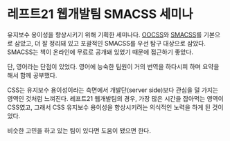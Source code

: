 # 레프트21 웹개발팀 SMACSS 세미나

유지보수 용이성을 향상시키기 위해 기획한 세미나다. [OOCSS](https://github.com/stubbornella/oocss/wiki)와 [SMACSS](http://smacss.com/)를 기본으로 삼았고, 더 잘 정리돼 있고 포괄적인 SMACSS를 우선 탐구 대상으로 삼았다. SMACSS는 책이 온라인에 무료로 공개돼 있었기 때문에 접근하기 좋았다.

단, 영어라는 단점이 있었다. 영어에 능숙한 팀원이 거의 번역을 하다시피 하며 요약을 해서 함께 공부했다. 

CSS는 유지보수 용이성이라는 측면에서 개발단(server side)보다 관심을 덜 가지는 영역인 것처럼 느껴진다. 레프트21 웹개발팀의 경우, 가장 많은 시간을 잡아먹는 영역이 CSS였고, 그래서 CSS 유지보수 용이성을 향상시키려는 의식적인 노력을 하게 된 것이었다.

비슷한 고민을 하고 있는 팀이 있다면 도움이 됐으면 한다.